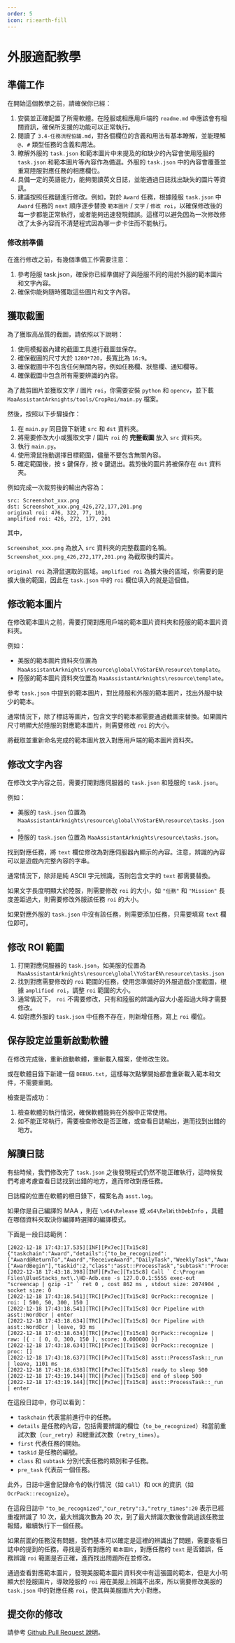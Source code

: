 ```yaml
---
order: 5
icon: ri:earth-fill
---
```

# 外服適配教學

## 準備工作

在開始這個教學之前，請確保你已經：

1. 安裝並正確配置了所需軟體。在陸服或相應用戶端的 `readme.md` 中應該會有相關資訊，確保所支援的功能可以正常執行。
2. 閱讀了 `3.4-任務流程協議.md`，對各個欄位的含義和用法有基本瞭解，並能理解 `@`、`#` 類型任務的含義和用法。
3. 瞭解外服的 `task.json` 和範本圖片中未提及的和缺少的內容會使用陸服的 `task.json` 和範本圖片等內容作為備選。外服的 `task.json` 中的內容會覆蓋並重寫陸服對應任務的相應欄位。
4. 具備一定的英語能力，能夠閱讀英文日誌，並能通過日誌找出缺失的圖片等資訊。
5. 建議按照任務鏈進行修改。例如，對於 `Award` 任務，根據陸服 `task.json` 中 `Award` 任務的 `next` 順序逐步替換 `範本圖片` / `文字` / `修改 roi`，以確保修改後的每一步都能正常執行，或者能夠迅速發現錯誤。這樣可以避免因為一次修改修改了太多內容而不清楚程式因為哪一步卡住而不能執行。

### 修改前準備

在進行修改之前，有幾個準備工作需要注意：

1. 參考陸服 task.json，確保你已經準備好了與陸服不同的用於外服的範本圖片和文字內容。
2. 確保你能夠隨時獲取這些圖片和文字內容。

## 獲取截圖

為了獲取高品質的截圖，請依照以下說明：

1. 使用模擬器內建的截圖工具進行截圖並保存。
2. 確保截圖的尺寸大於 `1280*720`，長寬比為 `16:9`。
3. 確保截圖中不包含任何無關內容，例如任務欄、狀態欄、通知欄等。
4. 確保截圖中包含所有需要辨識的內容。

為了裁剪圖片並獲取文字 / 圖片 `roi`，你需要安裝 `python` 和 `opencv`，並下載 `MaaAssistantArknights/tools/CropRoi/main.py` 檔案。

然後，按照以下步驟操作：

1. 在 `main.py` 同目錄下新建 `src` 和 `dst` 資料夾。
2. 將需要修改大小或獲取文字 / 圖片 `roi` 的 **完整截圖** 放入 `src` 資料夾。
3. 執行 `main.py`。
4. 使用滑鼠拖動選擇目標範圍，儘量不要包含無關內容。
5. 確定範圍後，按 `S` 鍵保存，按 `Q` 鍵退出。裁剪後的圖片將被保存在 `dst` 資料夾。

例如完成一次裁剪後的輸出內容為：

``` log
src: Screenshot_xxx.png
dst: Screenshot_xxx.png_426,272,177,201.png
original roi: 476, 322, 77, 101,
amplified roi: 426, 272, 177, 201
```

其中，

`Screenshot_xxx.png` 為放入 `src` 資料夾的完整截圖的名稱。`Screenshot_xxx.png_426,272,177,201.png` 為截取後的圖片。

`original roi` 為滑鼠選取的區域。`amplified roi` 為擴大後的區域，你需要的是擴大後的範圍，因此在 `task.json` 中的 `roi` 欄位填入的就是這個值。

## 修改範本圖片

在修改範本圖片之前，需要打開對應用戶端的範本圖片資料夾和陸服的範本圖片資料夾。

例如：

- 美服的範本圖片資料夾位置為 `MaaAssistantArknights\resource\global\YoStarEN\resource\template`。
- 陸服的範本圖片資料夾位置為 `MaaAssistantArknights\resource\template`。

參考 `task.json` 中提到的範本圖片，對比陸服和外服的範本圖片，找出外服中缺少的範本。

通常情況下，除了標誌等圖片，包含文字的範本都需要通過截圖來替換。如果圖片尺寸明顯大於陸服的對應範本圖片，則需要修改 `roi` 的大小。

將截取並重新命名完成的範本圖片放入對應用戶端的範本圖片資料夾。

## 修改文字內容

在修改文字內容之前，需要打開對應伺服器的 `task.json` 和陸服的 `task.json`。

例如：

- 美服的 `task.json` 位置為 `MaaAssistantArknights\resource\global\YoStarEN\resource\tasks.json`。
- 陸服的 `task.json` 位置為 `MaaAssistantArknights\resource\tasks.json`。

找到對應任務，將 `text` 欄位修改為對應伺服器內顯示的內容。注意，辨識的內容可以是遊戲內完整內容的字串。

通常情況下，除非是純 ASCII 字元辨識，否則包含文字的 `text` 都需要替換。

如果文字長度明顯大於陸服，則需要修改 `roi` 的大小，如 `"任務"` 和 `"Mission"` 長度差距過大，則需要修改外服該任務 `roi` 的大小。

如果對應外服的 `task.json` 中沒有該任務，則需要添加任務，只需要填寫 `text` 欄位即可。

## 修改 ROI 範圍

1. 打開對應伺服器的 `task.json`，如美服的位置為 `MaaAssistantArknights\resource\global\YoStarEN\resource\tasks.json`
2. 找到對應需要修改的 `roi` 範圍的任務，使用您準備好的外服遊戲介面截圖，根據 `amplified roi`，調整 `roi` 範圍的大小。
3. 通常情況下， `roi` 不需要修改，只有和陸服的辨識內容大小差距過大時才需要修改。
4. 如對應外服的 `task.json` 中任務不存在，則新增任務，寫上 `roi` 欄位。

## 保存設定並重新啟動軟體

在修改完成後，重新啟動軟體，重新載入檔案，使修改生效。

或在軟體目錄下新建一個 `DEBUG.txt`，這樣每次點擊開始都會重新載入範本和文件，不需要重開。

檢查是否成功：

1. 檢查軟體的執行情況，確保軟體能夠在外服中正常使用。
2. 如不能正常執行，需要檢查修改是否正確，或查看日誌輸出，進而找到出錯的地方。

## 解讀日誌

有些時候，我們修改完了 `task.json` 之後發現程式仍然不能正確執行，這時候我們考慮考慮查看日誌找到出錯的地方，進而修改對應任務。

日誌檔的位置在軟體的根目錄下，檔案名為 `asst.log`。

如果你是自己編譯的 MAA ，則在 `\x64\Release` 或 `x64\RelWithDebInfo` ，具體在哪個資料夾取決你編譯時選擇的編譯模式。

下面是一段日誌範例：

``` log
[2022-12-18 17:43:17.535][INF][Px7ec][Tx15c8] {"taskchain":"Award","details":{"to_be_recognized":["Award@ReturnTo","Award","ReceiveAward","DailyTask","WeeklyTask","Award@CloseAnno","Award@CloseAnnoTexas","Award@TodaysSupplies","Award@FromStageSN"],"cur_retry":10,"retry_times":20},"first":["AwardBegin"],"taskid":2,"class":"asst::ProcessTask","subtask":"ProcessTask","pre_task":"AwardBegin"}
[2022-12-18 17:43:18.398][INF][Px7ec][Tx15c8] Call ` C:\Program Files\BlueStacks_nxt\.\HD-Adb.exe -s 127.0.0.1:5555 exec-out "screencap | gzip -1" ` ret 0 , cost 862 ms , stdout size: 2074904 , socket size: 0
[2022-12-18 17:43:18.541][TRC][Px7ec][Tx15c8] OcrPack::recognize | roi: [ 500, 50, 300, 150 ]
[2022-12-18 17:43:18.541][TRC][Px7ec][Tx15c8] Ocr Pipeline with asst::WordOcr | enter
[2022-12-18 17:43:18.634][TRC][Px7ec][Tx15c8] Ocr Pipeline with asst::WordOcr | leave, 93 ms
[2022-12-18 17:43:18.634][TRC][Px7ec][Tx15c8] OcrPack::recognize | raw: [{ : [ 0, 0, 300, 150 ], score: 0.000000 }]
[2022-12-18 17:43:18.634][TRC][Px7ec][Tx15c8] OcrPack::recognize | proc: []
[2022-12-18 17:43:18.637][TRC][Px7ec][Tx15c8] asst::ProcessTask::_run | leave, 1101 ms
[2022-12-18 17:43:18.638][TRC][Px7ec][Tx15c8] ready to sleep 500
[2022-12-18 17:43:19.144][TRC][Px7ec][Tx15c8] end of sleep 500
[2022-12-18 17:43:19.144][TRC][Px7ec][Tx15c8] asst::ProcessTask::_run | enter
```

在這段日誌中，你可以看到：

- `taskchain` 代表當前進行中的任務。
- `details` 是任務的內容，包括需要辨識的欄位（`to_be_recognized`）和當前重試次數（`cur_retry`）和總重試次數（`retry_times`）。
- `first` 代表任務的開始。
- `taskid` 是任務的編號。
- `class` 和 `subtask` 分別代表任務的類別和子任務。
- `pre_task` 代表前一個任務。

此外，日誌中還會記錄命令的執行情況（如 `Call`）和 `OCR` 的資訊（如 `OcrPack::recognize`）。

在這段日誌中 `"to_be_recognized"`,`"cur_retry":3,"retry_times":20` 表示已經重複辨識了 10 次，最大辨識次數為 20 次，到了最大辨識次數後會跳過該任務並報錯，繼續執行下一個任務。

如果前面的任務沒有問題，我們基本可以確定是這裡的辨識出了問題，需要查看日誌中的提到的任務，尋找是否有對應的 `範本圖片`，對應任務的 `text` 是否錯誤，任務辨識 `roi` 範圍是否正確，進而找出問題所在並修改。

通過查看對應範本圖片，發現美服範本圖片資料夾中有這張圖的範本，但是大小明顯大於陸服圖片，導致陸服的 `roi` 用在美服上辨識不出來，所以需要修改美服的 `task.json` 中的對應任務 `roi`，使其與美服圖片大小對應。

## 提交你的修改

請參考 [Github Pull Request 說明](../develop/pr-tutorial.md)。

